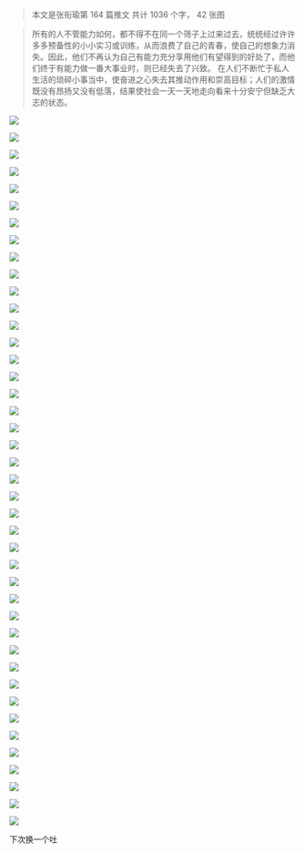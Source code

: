 ‍

> 本文是张衔瑜第 164 篇推文 共计 1036 个字， 42 张图

> 所有的人不管能力如何，都不得不在同一个筛子上过来过去，统统经过许许多多预备性的小小实习或训练，从而浪费了自己的青春，使自己的想象力消失。因此，他们不再认为自己有能力充分享用他们有望得到的好处了，而他们终于有能力做一番大事业时，则已经失去了兴致。 在人们不断忙于私人生活的琐碎小事当中，使奋进之心失去其推动作用和崇高目标；人们的激情既没有昂扬又没有低落，结果使社会一天一天地走向看来十分安宁但缺乏大志的状态。

![](./images/img_001.jpeg)

![](./images/img_002.jpeg)

![](./images/img_003.jpeg)

![](./images/img_004.jpeg)

![](./images/img_005.jpeg)

![](./images/img_006.jpeg)

![](./images/img_007.jpeg)

![](./images/img_008.jpeg)

![](./images/img_009.jpeg)

![](./images/img_010.jpeg)

![](./images/img_011.jpeg)

![](./images/img_012.jpeg)

![](./images/img_013.jpeg)

![](./images/img_014.jpeg)

![](./images/img_015.jpeg)

![](./images/img_016.jpeg)

![](./images/img_017.jpeg)

![](./images/img_018.jpeg)

![](./images/img_019.jpeg)

![](./images/img_020.jpeg)

![](./images/img_021.jpeg)

![](./images/img_022.jpeg)

![](./images/img_023.jpeg)

![](./images/img_024.jpeg)

![](./images/img_025.jpeg)

![](./images/img_026.jpeg)

![](./images/img_027.jpeg)

![](./images/img_028.jpeg)

![](./images/img_029.jpeg)

![](./images/img_030.jpeg)

![](./images/img_031.jpeg)

![](./images/img_032.jpeg)

![](./images/img_033.jpeg)

![](./images/img_034.jpeg)

![](./images/img_035.jpeg)

![](./images/img_036.jpeg)

![](./images/img_037.jpeg)

![](./images/img_038.jpeg)

![](./images/img_039.jpeg)

![](./images/img_040.jpeg)

![](./images/img_041.jpeg)

![](./images/img_042.jpeg)

下次换一个吐
